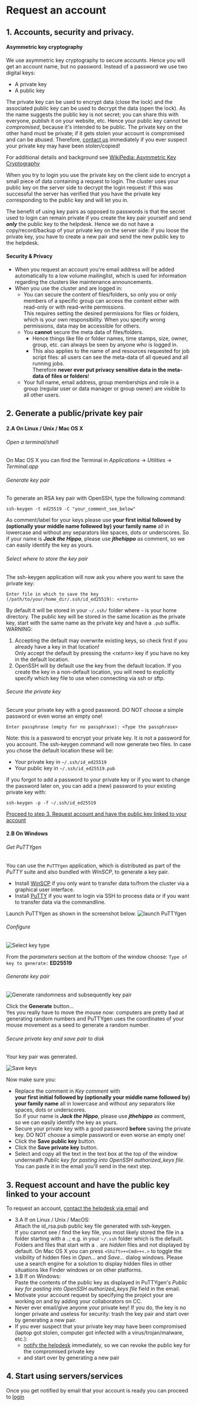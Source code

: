 # Request an account

## 1. Accounts, security and privacy.

#### Asymmetric key cryptography

We use asymmetric key cryptography to secure accounts. Hence you will get an account name, but no password. Instead of a password we use two digital keys:

 * A private key
 * A public key

The private key can be used to encrypt data (close the lock) and the associated public key can be used to decrypt the data (open the lock).
As the name suggests the public key is not secret; you can share this with everyone, publish it on your website, etc.
Hence your public key cannot be _compromised_, because it's intended to be public.
The private key on the other hand must be private; if it gets stolen your account is compromised and can be abused.
Therefore, [contact us](../contact/) immediately if you ever suspect your private key may have been stolen/copied!

For additional details and background see [WikiPedia: Asymmetric Key Cryptography](http://en.wikipedia.org/wiki/Public-key_cryptography)

When you try to login you use the private key on the client side to encrypt a small piece of data containing a request to login.
The cluster uses your public key on the server side to decrypt the login request: if this was successful the server has verified that you have the private key corresponding to the public key and will let you in.

The benefit of using key pairs as opposed to passwords is that the secret used to login can remain private if you create the key pair yourself and send _**only**_ the public key to the helpdesk.
Hence we do not have a copy/record/backup of your private key on the server side: if you loose the private key, you have to create a new pair and send the new public key to the helpdesk.

#### Security & Privacy 

* When you request an account you're email address will be added automatically to a low volume mailinglist, which is used for information regarding the clusters like maintenance announcements.
* When you use the cluster and are logged in:
  * You can secure the content of files/folders, so only you or only members of a specific group can access the content either with read-only or with read-write permissions.  
    This requires setting the desired permissions for files or folders, which is your own responsibility. When you specify wrong permissions, data may be accessible for others.
  * You **cannot** secure the meta data of files/folders.
    * Hence things like file or folder names, time stamps, size, owner, group, etc. can always be seen by anyone who is logged in.
    * This also applies to the name of and resources requested for job script files: all users can see the meta-data of all queued and all running jobs.  
  Therefore **never ever put privacy sensitive data in the meta-data of files or folders**!
  * Your full name, email address, group memberships and role in a group (regular user or data manager or group owner) are visible to all other users.

## 2. Generate a public/private key pair

#### 2.A On Linux / Unix / Mac OS X

###### Open a terminal/shell

On Mac OS X you can find the Terminal in *Applications* -> *Utilities* -> *Terminal.app*

###### Generate key pair

To generate an RSA key pair with OpenSSH, type the following command:
```no-highlight
ssh-keygen -t ed25519 -C "your_comment_see_below"
```
As comment/label for your keys please use **your first initial followed by (optionally your middle name followed by) your family name** all in lowercase and without any separators like spaces, dots or underscores. 
So if your name is _**Jack the Hippo**_, please use _**jthehippo**_ as comment, so we can easily identify the key as yours.

###### Select where to store the key pair

The ssh-keygen application will now ask you where you want to save the private key:
```no-highlight
Enter file in which to save the key (/path/to/your/home_dir/.ssh/id_ed25519): <return>
```
By default it will be stored in your ```~/.ssh/``` folder where ```~``` is your home directory.
The public key will be stored in the same location as the private key, start with the same name as the private key and have a ```.pub``` suffix.  
WARNING:
 1. Accepting the default may overwrite existing keys, so check first if you already have a key in that location!  
    Only accept the default by pressing the *\<return\>* key if you have no key in the default location.
 2. OpenSSH will by default use the key from the default location. 
    If you create the key in a non-default location, you will need to explicitly specify which key file to use when connecting via ssh or sftp.

###### Secure the private key

Secure your private key with a good password. DO NOT choose a simple password or even worse an empty one!
```no-highlight
Enter passphrase (empty for no passphrase): <Type the passphrase>
```
Note: this is a password to encrypt your private key. It is not a password for you account. 
The ssh-keygen command will now generate two files. In case you chose the default location these will be:

 * Your private key in ```~/.ssh/id_ed25519```
 * Your public key in ```~/.ssh/id_ed25519.pub```

If you forgot to add a password to your private key or if you want to change the password later on, you can add a (new) password to your existing private key with:
```no-highlight
ssh-keygen -p -f ~/.ssh/id_ed25519
```

[Proceed to step 3. Request account and have the public key linked to your account](#request-account)

#### 2.B On Windows

###### Get PuTTYgen

You can use the ```PuTTYgen``` application, which is distributed as part of the *PuTTY* suite and also bundled with *WinSCP*, to generate a key pair.

 * Install [WinSCP](http://winscp.net/eng/download.php) if you only want to transfer data to/from the cluster via a graphical user interface.
 * Install [PuTTY](http://www.chiark.greenend.org.uk/~sgtatham/putty/download.html) if you want to login via SSH to process data or if you want to transfer data via the commandline.

Launch PuTTYgen as shown in the screenshot below.
![launch PuTTYgen](img/puttygen1.png)

###### Configure

![Select key type](img/puttygen2.png)

From the *parameters* section at the bottom of the window choose: ```Type of key to generate:``` **ED25519**

###### Generate key pair

![Generate randomness and subsequently key pair](img/puttygen3.png)

Click the **Generate** button...  
Yes you really have to move the mouse now: computers are pretty bad at generating random numbers and PuTTYgen uses the coordinates of your mouse movement as a seed to generate a random number.

###### Secure private key and save pair to disk

Your key pair was generated.

![Save keys](img/puttygen4.png)

Now make sure you:

 * Replace the comment in *Key comment* with  
   **your first initial followed by (optionally your middle name followed by) your family name** all in lowercase and without any separators like spaces, dots or underscores.  
   So if your name is _**Jack the Hippo**_, please use _**jthehippo**_ as comment, so we can easily identify the key as yours.
 * Secure your private key with a good password **before** saving the private key. DO NOT choose a simple password or even worse an empty one!
 * Click the **Save public key** button.
 * Click the **Save private key** button.
 * Select and copy all the text in the text box at the top of the window underneath *Public key for pasting into OpenSSH authorized_keys file*.
   You can paste it in the email you'll send in the next step.

<a name="request-account"></a>

## 3. Request account and have the public key linked to your account

To request an account, [contact the helpdesk via email](../contact/) and

 * 3.A If on Linux / Unix / MacOS:  
   Attach the id_rsa.pub public key file generated with ssh-keygen.  
   If you cannot see / find the key file, you most likely stored the file in a folder starting with a ```.```; e.g. in your ```~/.ssh``` folder which is the default.
   Folders and files that start with a ```.``` are *hidden* files and not displayed by default.
   On Mac OS X you can press ```<Shift>+<Cmd>+<.>``` to toggle the visibility of hidden files in *Open...* and *Save...* dialog windows.
   Please use a search engine for a solution to display hidden files in other situations like Finder windows or on other platforms.
 * 3.B If on Windows:  
   Paste the contents of the public key as displayed in PuTTYgen's *Public key for pasting into OpenSSH authorized_keys file* field in the email.
 * Motivate your account request by specifying the project your are working on and by adding your collaborators on CC.
 * Never ever email/give anyone your private key! If you do, the key is no longer private and useless for security: trash the key pair and start over by generating a new pair.
 * If you ever suspect that your private key may have been compromised (laptop got stolen, computer got infected with a virus/trojan/malware, etc.): 
    * [notify the helpdesk](../contact/) immediately, so we can revoke the public key for the compromised private key
    * and start over by generating a new pair

## 4. Start using servers/services

Once you get notified by email that your account is ready you can proceed to [login](../logins/)